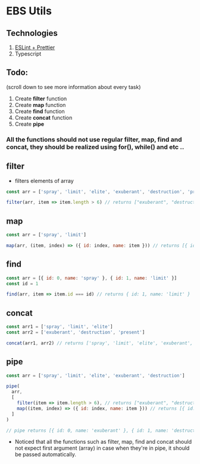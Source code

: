 # EBS Utils

## Technologies
1. [ESLint + Prettier](https://github.com/ebs-integrator/ebs-fe-intership-test-1)
2. Typescript

## Todo:
(scroll down to see more information about every task)
1. Create **filter** function
2. Create **map** function
3. Create **find** function
4. Create **concat** function
5. Create **pipe**

### All the functions should not use regular filter, map, find and concat, they should be realized using for(), while() and etc ..

## filter
- filters elements of array

```js
const arr = ['spray', 'limit', 'elite', 'exuberant', 'destruction', 'present']

filter(arr, item => item.length > 6) // returns ["exuberant", "destruction", "present"]
```

## map
```js
const arr = ['spray', 'limit']

map(arr, (item, index) => ({ id: index, name: item })) // returns [{ id: 0, name: 'spray' }, { id: 1, name: 'limit' }]
```

## find
```js
const arr = [{ id: 0, name: 'spray' }, { id: 1, name: 'limit' }]
const id = 1

find(arr, item => item.id === id) // returns { id: 1, name: 'limit' }
```

## concat
```js
const arr1 = ['spray', 'limit', 'elite']
const arr2 = ['exuberant', 'destruction', 'present']

concat(arr1, arr2) // returns ['spray', 'limit', 'elite', 'exuberant', 'destruction', 'present']
```

## pipe
```js
const arr = ['spray', 'limit', 'elite', 'exuberant', 'destruction']

pipe(
  arr,
  [
    filter(item => item.length > 6), // returns ["exuberant", "destruction"]
    map((item, index) => ({ id: index, name: item })) // returns [{ id: 0, name: 'exuberant' }, { id: 1, name: 'destruction' }]
  ]
)

// pipe returns [{ id: 0, name: 'exuberant' }, { id: 1, name: 'destruction' }]
```

* Noticed that all the functions such as filter, map, find and concat should not expect first argument (array) in case when they're in pipe, it should be passed automatically.
